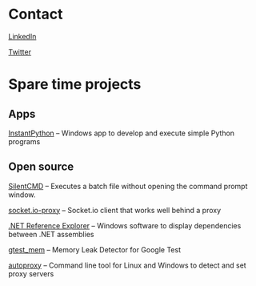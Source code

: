 &nbsp;

# Contact
[LinkedIn](https://www.linkedin.com/in/stephanbrenner)

[Twitter](https://twitter.com/sbrenner)

# Spare time projects

## Apps
[InstantPython](https://www.microsoft.com/en-us/p/instantpython/9wzdncrdc1w5) &#8211; Windows app to develop and execute simple Python programs

## Open source

[SilentCMD](https://github.com/stbrenner/SilentCMD) &#8211; Executes a batch file without opening the command prompt window.

[socket.io-proxy](https://github.com/stbrenner/socket.io-proxy) &#8211; Socket.io client that works well behind a proxy

[.NET Reference Explorer](https://github.com/stbrenner/RefExplorer) &#8211; Windows software to display dependencies between .NET assemblies

[gtest_mem](https://github.com/stbrenner/gtest_mem) &#8211; Memory Leak Detector for Google Test

[autoproxy](https://github.com/stbrenner/autoproxy) &#8211; Command line tool for Linux and Windows to detect and set proxy servers

<br><br><br><br><br>
